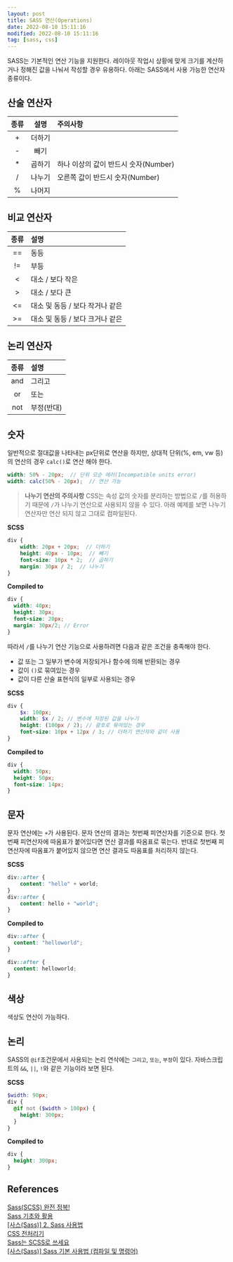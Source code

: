 ```yaml
---
layout: post
title: SASS 연산(Operations)
date: 2022-08-10 15:11:16
modified: 2022-08-10 15:11:16
tag: [sass, css]
---
```


SASS는 기본적인 연산 기능을 지원한다. 레이아웃 작업시 상황에 맞게 크기를 계산하거나 정해진 값을 나눠서 작성할 경우 유용하다. 아래는 SASS에서 사용 가능한 연산자 종류이다.

## 산술 연산자

| 종류 | 설명 | 주의사항 |
|:--------:|:--------:|:--------|
| + | 더하기 |  |
| - | 빼기 |  |
| * | 곱하기 | 하나 이상의 값이 반드시 숫자(Number) |
| / | 나누기 | 오른쪽 값이 반드시 숫자(Number) |
| % | 나머지 |  |

## 비교 연산자

| 종류 | 설명 |
|:--------:|:--------|
| == | 동등 |
| != | 부등 |
| < | 대소 / 보다 작은 |
| > | 대소 / 보다 큰 |
| <= | 대소 및 동등 / 보다 작거나 같은 |
| >= | 대소 및 동등 / 보다 크거나 같은 |

## 논리 연산자

| 종류 | 설명 |
|:--------:|:--------|
| and | 그리고 |
| or | 또는 |
| not | 부정(반대) |

## 숫자

일반적으로 절대값을 나타내는 px단위로 연산을 하지만, 상대적 단위(%, em, vw 등)의 연산의 경우 `calc()`로 연산 해야 한다.

```scss
width: 50% - 20px;  // 단위 모순 에러(Incompatible units error)
width: calc(50% - 20px);  // 연산 가능
```

> **나누기 연산의 주의사항**
> CSS는 속성 값의 숫자를 분리하는 방법으로 `/`를 허용하기 때문에 `/`가 나누기 연산으로 사용되지 않을 수 있다. 아래 예제를 보면 나누기 연산자만 연산 되지 않고 그대로 컴파일된다.

**SCSS**
```scss
div {
    width: 20px + 20px;  // 더하기
    height: 40px - 10px;  // 빼기
    font-size: 10px * 2;  // 곱하기
    margin: 30px / 2;  // 나누기
}
```

**Compiled to**
```scss
div {
  width: 40px;
  height: 30px;
  font-size: 20px;
  margin: 30px/2; // Error
}
```

따라서 `/`를 나누기 연산 기능으로 사용하려면 다음과 같은 조건을 충족해야 한다.

* 값 또는 그 일부가 변수에 저장되거나 함수에 의해 반환되는 경우
* 값이 `()`로 묶여있는 경우
* 값이 다른 산술 표현식의 일부로 사용되는 경우

**SCSS**
```scss
div {
    $x: 100px;
    width: $x / 2; // 변수에 저장된 값을 나누기
    height: (100px / 2); // 괄호로 묶여있는 경우
    font-size: 10px + 12px / 3; // 더하기 연산자와 같이 사용
}
```

**Compiled to**
```scss
div {
  width: 50px;
  height: 50px;
  font-size: 14px;
}
```

## 문자

문자 연산에는 `+`가 사용된다. 문자 연산의 결과는 첫번째 피연산자를 기준으로 한다. 첫번째 피연산자에 따옴표가 붙어있다면 연산 결과를 따옴표로 묶는다. 반대로 첫번째 피연산자에 따옴표가 붙어있지 않으면 연산 결과도 따옴표를 처리하지 않는다.

**SCSS**
```scss
div::after {
    content: "hello" + world;
}
div::after {
    content: hello + "world";
}
```

**Compiled to**
```scss
div::after {
  content: "helloworld";
}

div::after {
  content: helloworld;
}
```

## 색상

색상도 연산이 가능하다.

## 논리

SASS의 `@if`조건문에서 사용되는 논리 연삭에는 `그리고`, `또는`, `부정`이 있다. 자바스크립트의 `&&`, `||`, `!`와 같은 기능이라 보면 된다.

**SCSS**
```scss
$width: 90px;
div {
  @if not ($width > 100px) {
    height: 300px;
  }
}
```

**Compiled to**
```scss
div {
  height: 300px;
}
```

## References
[Sass(SCSS) 완전 정복!](https://heropy.blog/2018/01/31/sass/)  
[Sass 기초와 활용](http://hwangsunsoo.org/lecture/src/sass_article_seminar_2017_2nd_half.html)  
[[사스(Sass)] 2. Sass 사용법](https://recoveryman.tistory.com/277)  
[CSS 전처리기](https://developer.mozilla.org/ko/docs/Glossary/CSS_preprocessor)  
[Sass는 SCSS로 쓰세요](https://designmeme.github.io/ko/blog/write-sass-with-scss/)  
[[사스(Sass)] Sass 기본 사용법 (컴파일 및 명령어)](https://i-fiction.tistory.com/9)
